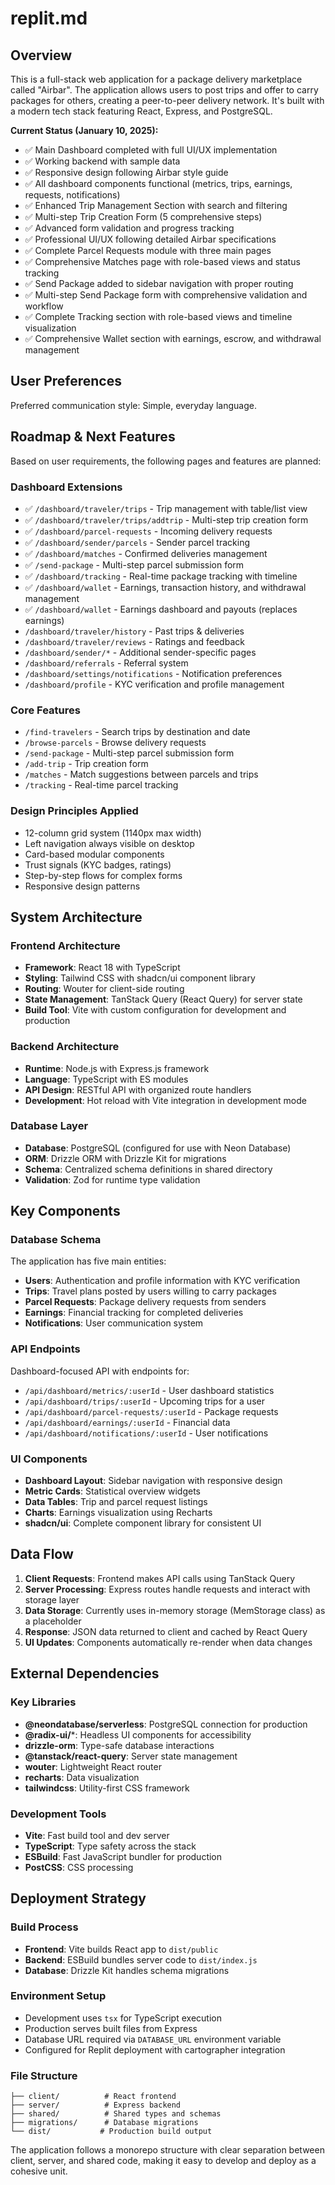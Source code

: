 # replit.md

## Overview

This is a full-stack web application for a package delivery marketplace called "Airbar". The application allows users to post trips and offer to carry packages for others, creating a peer-to-peer delivery network. It's built with a modern tech stack featuring React, Express, and PostgreSQL.

**Current Status (January 10, 2025):**
- ✅ Main Dashboard completed with full UI/UX implementation
- ✅ Working backend with sample data
- ✅ Responsive design following Airbar style guide
- ✅ All dashboard components functional (metrics, trips, earnings, requests, notifications)
- ✅ Enhanced Trip Management Section with search and filtering
- ✅ Multi-step Trip Creation Form (5 comprehensive steps)
- ✅ Advanced form validation and progress tracking
- ✅ Professional UI/UX following detailed Airbar specifications
- ✅ Complete Parcel Requests module with three main pages
- ✅ Comprehensive Matches page with role-based views and status tracking
- ✅ Send Package added to sidebar navigation with proper routing
- ✅ Multi-step Send Package form with comprehensive validation and workflow
- ✅ Complete Tracking section with role-based views and timeline visualization
- ✅ Comprehensive Wallet section with earnings, escrow, and withdrawal management

## User Preferences

Preferred communication style: Simple, everyday language.

## Roadmap & Next Features

Based on user requirements, the following pages and features are planned:

### Dashboard Extensions
- ✅ `/dashboard/traveler/trips` - Trip management with table/list view
- ✅ `/dashboard/traveler/trips/addtrip` - Multi-step trip creation form
- ✅ `/dashboard/parcel-requests` - Incoming delivery requests
- ✅ `/dashboard/sender/parcels` - Sender parcel tracking
- ✅ `/dashboard/matches` - Confirmed deliveries management
- ✅ `/send-package` - Multi-step parcel submission form
- ✅ `/dashboard/tracking` - Real-time package tracking with timeline
- ✅ `/dashboard/wallet` - Earnings, transaction history, and withdrawal management
- ✅ `/dashboard/wallet` - Earnings dashboard and payouts (replaces earnings)
- `/dashboard/traveler/history` - Past trips & deliveries
- `/dashboard/traveler/reviews` - Ratings and feedback
- `/dashboard/sender/*` - Additional sender-specific pages
- `/dashboard/referrals` - Referral system
- `/dashboard/settings/notifications` - Notification preferences
- `/dashboard/profile` - KYC verification and profile management

### Core Features
- `/find-travelers` - Search trips by destination and date
- `/browse-parcels` - Browse delivery requests
- `/send-package` - Multi-step parcel submission form
- `/add-trip` - Trip creation form
- `/matches` - Match suggestions between parcels and trips
- `/tracking` - Real-time parcel tracking

### Design Principles Applied
- 12-column grid system (1140px max width)
- Left navigation always visible on desktop
- Card-based modular components
- Trust signals (KYC badges, ratings)
- Step-by-step flows for complex forms
- Responsive design patterns

## System Architecture

### Frontend Architecture
- **Framework**: React 18 with TypeScript
- **Styling**: Tailwind CSS with shadcn/ui component library
- **Routing**: Wouter for client-side routing
- **State Management**: TanStack Query (React Query) for server state
- **Build Tool**: Vite with custom configuration for development and production

### Backend Architecture
- **Runtime**: Node.js with Express.js framework
- **Language**: TypeScript with ES modules
- **API Design**: RESTful API with organized route handlers
- **Development**: Hot reload with Vite integration in development mode

### Database Layer
- **Database**: PostgreSQL (configured for use with Neon Database)
- **ORM**: Drizzle ORM with Drizzle Kit for migrations
- **Schema**: Centralized schema definitions in shared directory
- **Validation**: Zod for runtime type validation

## Key Components

### Database Schema
The application has five main entities:
- **Users**: Authentication and profile information with KYC verification
- **Trips**: Travel plans posted by users willing to carry packages
- **Parcel Requests**: Package delivery requests from senders
- **Earnings**: Financial tracking for completed deliveries
- **Notifications**: User communication system

### API Endpoints
Dashboard-focused API with endpoints for:
- `/api/dashboard/metrics/:userId` - User dashboard statistics
- `/api/dashboard/trips/:userId` - Upcoming trips for a user
- `/api/dashboard/parcel-requests/:userId` - Package requests
- `/api/dashboard/earnings/:userId` - Financial data
- `/api/dashboard/notifications/:userId` - User notifications

### UI Components
- **Dashboard Layout**: Sidebar navigation with responsive design
- **Metric Cards**: Statistical overview widgets
- **Data Tables**: Trip and parcel request listings
- **Charts**: Earnings visualization using Recharts
- **shadcn/ui**: Complete component library for consistent UI

## Data Flow

1. **Client Requests**: Frontend makes API calls using TanStack Query
2. **Server Processing**: Express routes handle requests and interact with storage layer
3. **Data Storage**: Currently uses in-memory storage (MemStorage class) as a placeholder
4. **Response**: JSON data returned to client and cached by React Query
5. **UI Updates**: Components automatically re-render when data changes

## External Dependencies

### Key Libraries
- **@neondatabase/serverless**: PostgreSQL connection for production
- **@radix-ui/***: Headless UI components for accessibility
- **drizzle-orm**: Type-safe database interactions
- **@tanstack/react-query**: Server state management
- **wouter**: Lightweight React router
- **recharts**: Data visualization
- **tailwindcss**: Utility-first CSS framework

### Development Tools
- **Vite**: Fast build tool and dev server
- **TypeScript**: Type safety across the stack
- **ESBuild**: Fast JavaScript bundler for production
- **PostCSS**: CSS processing

## Deployment Strategy

### Build Process
- **Frontend**: Vite builds React app to `dist/public`
- **Backend**: ESBuild bundles server code to `dist/index.js`
- **Database**: Drizzle Kit handles schema migrations

### Environment Setup
- Development uses `tsx` for TypeScript execution
- Production serves built files from Express
- Database URL required via `DATABASE_URL` environment variable
- Configured for Replit deployment with cartographer integration

### File Structure
```
├── client/          # React frontend
├── server/          # Express backend  
├── shared/          # Shared types and schemas
├── migrations/      # Database migrations
└── dist/           # Production build output
```

The application follows a monorepo structure with clear separation between client, server, and shared code, making it easy to develop and deploy as a cohesive unit.